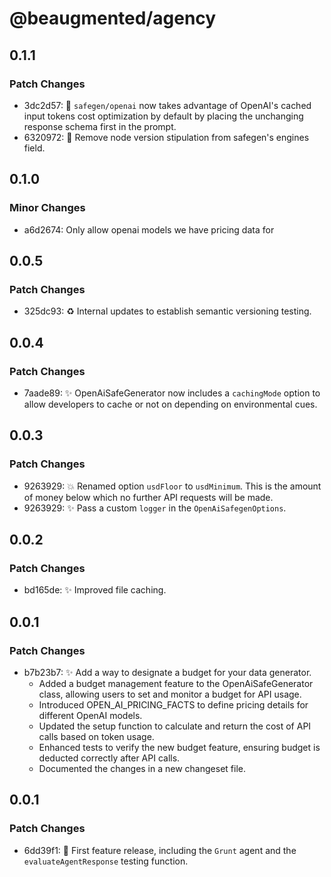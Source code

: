 # @beaugmented/agency

## 0.1.1

### Patch Changes

- 3dc2d57: 🚀 `safegen/openai` now takes advantage of OpenAI's cached input tokens cost optimization by default by placing the unchanging response schema first in the prompt.
- 6320972: 🐛 Remove node version stipulation from safegen's engines field.

## 0.1.0

### Minor Changes

- a6d2674: Only allow openai models we have pricing data for

## 0.0.5

### Patch Changes

- 325dc93: ♻️ Internal updates to establish semantic versioning testing.

## 0.0.4

### Patch Changes

- 7aade89: ✨ OpenAiSafeGenerator now includes a `cachingMode` option to allow developers to cache or not on depending on environmental cues.

## 0.0.3

### Patch Changes

- 9263929: 💥 Renamed option `usdFloor` to `usdMinimum`. This is the amount of money below which no further API requests will be made.
- 9263929: ✨ Pass a custom `logger` in the `OpenAiSafegenOptions`.

## 0.0.2

### Patch Changes

- bd165de: ✨ Improved file caching.

## 0.0.1

### Patch Changes

- b7b23b7: ✨ Add a way to designate a budget for your data generator.
  - Added a budget management feature to the OpenAiSafeGenerator class, allowing users to set and monitor a budget for API usage.
  - Introduced OPEN_AI_PRICING_FACTS to define pricing details for different OpenAI models.
  - Updated the setup function to calculate and return the cost of API calls based on token usage.
  - Enhanced tests to verify the new budget feature, ensuring budget is deducted correctly after API calls.
  - Documented the changes in a new changeset file.

## 0.0.1

### Patch Changes

- 6dd39f1: 🎉 First feature release, including the `Grunt` agent and the `evaluateAgentResponse` testing function.
